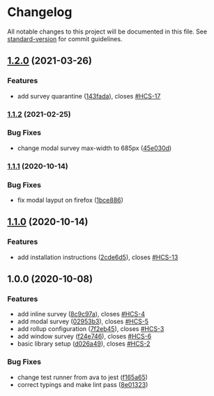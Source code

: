 # Changelog

All notable changes to this project will be documented in this file. See [standard-version](https://github.com/conventional-changelog/standard-version) for commit guidelines.

## [1.2.0](https://github.com/hellocustomer/HC.WebsiteSDK/compare/1.1.2...1.2.0) (2021-03-26)


### Features

* add survey quarantine ([143fada](https://github.com/hellocustomer/HC.WebsiteSDK/commit/143fadae8b7d805fe63dbeee0b1b595d2b33c520)), closes [#HCS-17](https://github.com/hellocustomer/HC.WebsiteSDK/issues/HCS-17)

### [1.1.2](https://github.com/hellocustomer/HC.WebsiteSDK/compare/1.1.1...1.1.2) (2021-02-25)


### Bug Fixes

* change modal survey max-width to 685px ([45e030d](https://github.com/hellocustomer/HC.WebsiteSDK/commit/45e030da3995ff1b2c3c06ee9d9361ed0cfcb91f))

### [1.1.1](https://github.com/hellocustomer/HC.WebsiteSDK/compare/1.1.0...1.1.1) (2020-10-14)


### Bug Fixes

* fix modal layput on firefox ([1bce886](https://github.com/hellocustomer/HC.WebsiteSDK/commit/1bce886129061ce7a6ea44328788502c767d037f))

## [1.1.0](https://github.com/hellocustomer/HC.WebsiteSDK/compare/1.0.0...1.1.0) (2020-10-14)


### Features

* add installation instructions ([2cde6d5](https://github.com/hellocustomer/HC.WebsiteSDK/commit/2cde6d5779a767aa3dc7c0873b7f45475eca366c)), closes [#HCS-13](https://github.com/hellocustomer/HC.WebsiteSDK/issues/HCS-13)

## 1.0.0 (2020-10-08)


### Features

* add inline survey ([8c9c97a](https://github.com/hellocustomer/HC.WebsiteSDK/commit/8c9c97a60eb39c1fcef711dac8ea4ab8cb8c058b)), closes [#HCS-4](https://github.com/hellocustomer/HC.WebsiteSDK/issues/HCS-4)
* add modal survey ([02953b3](https://github.com/hellocustomer/HC.WebsiteSDK/commit/02953b3eee37533c7d5110b91ccb2a59cd025b27)), closes [#HCS-5](https://github.com/hellocustomer/HC.WebsiteSDK/issues/HCS-5)
* add rollup configuration ([7f2eb45](https://github.com/hellocustomer/HC.WebsiteSDK/commit/7f2eb4580d8af7d4e3039a47acfb913a8ef6e6f7)), closes [#HCS-3](https://github.com/hellocustomer/HC.WebsiteSDK/issues/HCS-3)
* add window survey ([f24e746](https://github.com/hellocustomer/HC.WebsiteSDK/commit/f24e7460c299ddb38fd78ba66823f0ca8c975dc2)), closes [#HCS-6](https://github.com/hellocustomer/HC.WebsiteSDK/issues/HCS-6)
* basic library setup ([d026a49](https://github.com/hellocustomer/HC.WebsiteSDK/commit/d026a495285837e023b570717c3b60efa36e1e5f)), closes [#HCS-2](https://github.com/hellocustomer/HC.WebsiteSDK/issues/HCS-2)


### Bug Fixes

* change test runner from ava to jest ([f165a65](https://github.com/hellocustomer/HC.WebsiteSDK/commit/f165a652b47b42011eaa9391336e80664189a75b))
* correct typings and make lint pass ([8e01323](https://github.com/hellocustomer/HC.WebsiteSDK/commit/8e01323f9c43642a5edf176b5087c423ad38b5fb))

